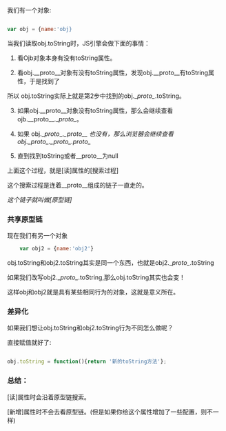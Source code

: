 
我们有一个对象:

```javascript

var obj = {name:'obj}

```

当我们读取obj.toString时，JS引擎会做下面的事情：

1. 看Ojb对象本身有没有toString属性。

2. 看obj.\__proto\__对象有没有toString属性，发现obj.\__proto\__有toString属性，于是找到了

所以 obj.toString实际上就是第2步中找到的obj.\__proto\__.toString。

3. 如果obj.\__proto\__对象没有toString属性，那么会继续查看ojb.\_\_proto\_\_.\__proto\__。

4. 如果 obj.\__proto_\_._\_proto__ 也没有，那么浏览器会继续查看 obj.\__proto_\_.\__proto\__.proto\__

5. 直到找到toString或者__proto_\_为null


上面这个过程，就是[读]属性的[搜索过程]

这个搜索过程是连着\__proto__组成的链子一直走的。

*_这个链子就叫做[原型链]_*

### 共享原型链

现在我们有另一个对象
```javascript
    var obj2 = {name:'obj2'}

```

obj.toString和obj2.toString其实是同一个东西，也就是obj2.\__proto\__.toString

如果我们改写obj2.\__proto\__.toString,那么obj.toString其实也会变！

这样obj和obj2就是具有某些相同行为的对象，这就是意义所在。

### 差异化

如果我们想让obj.toString和obj2.toString行为不同怎么做呢？

直接赋值就好了:

```javascript

obj.toString = function(){return '新的toString方法'};

```

### 总结：

[读]属性时会沿着原型链搜索。

[新增]属性时不会去看原型链。(但是如果你给这个属性增加了一些配置，则不一样)

